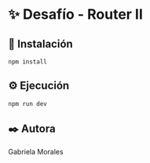 # ✨ Desafío - Router II

## 🚀 Instalación

```
npm install
```

## ⚙️ Ejecución

```
npm run dev
```

## ✒️ Autora

Gabriela Morales
